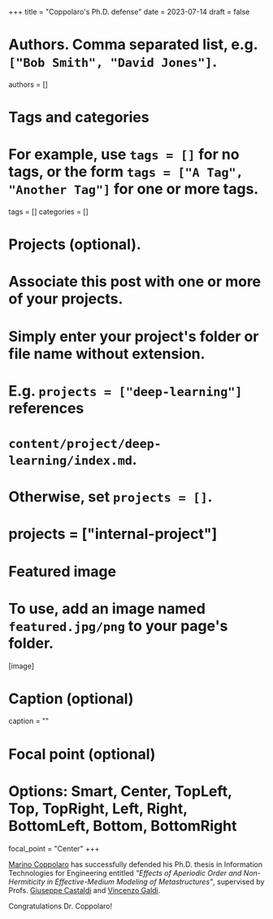 +++
title = "Coppolaro's Ph.D. defense"
date = 2023-07-14
draft = false

# Authors. Comma separated list, e.g. `["Bob Smith", "David Jones"]`.
authors = []

# Tags and categories
# For example, use `tags = []` for no tags, or the form `tags = ["A Tag", "Another Tag"]` for one or more tags.
tags = []
categories = []

# Projects (optional).
#   Associate this post with one or more of your projects.
#   Simply enter your project's folder or file name without extension.
#   E.g. `projects = ["deep-learning"]` references
#   `content/project/deep-learning/index.md`.
#   Otherwise, set `projects = []`.
# projects = ["internal-project"]

# Featured image
# To use, add an image named `featured.jpg/png` to your page's folder.
[image]
  # Caption (optional)
  caption = ""

  # Focal point (optional)
  # Options: Smart, Center, TopLeft, Top, TopRight, Left, Right, BottomLeft, Bottom, BottomRight
  focal_point = "Center"
+++

[Marino Coppolaro] has successfully defended his Ph.D. thesis
in Information Technologies for Engineering
entitled
*"Effects of Aperiodic Order and Non-Hermiticity in Effective-Medium Modeling of Metastructures"*,
supervised by Profs. [Giuseppe Castaldi](/author/giuseppe-castaldi)
and [Vincenzo Galdi](/author/vincenzo-galdi).

Congratulations Dr. Coppolaro!

[Marino Coppolaro]: /author/marino-coppolaro
